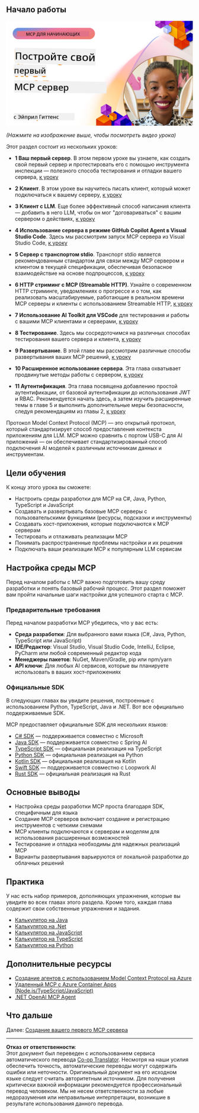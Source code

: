 <!--
CO_OP_TRANSLATOR_METADATA:
{
  "original_hash": "f400d87053221363769113c24f117248",
  "translation_date": "2025-10-06T22:01:31+00:00",
  "source_file": "03-GettingStarted/README.md",
  "language_code": "ru"
}
-->
## Начало работы  

[![Создайте свой первый MCP сервер](../../../translated_images/04.0ea920069efd979a0b2dad51e72c1df7ead9c57b3305796068a6cee1f0dd6674.ru.png)](https://youtu.be/sNDZO9N4m9Y)

_(Нажмите на изображение выше, чтобы посмотреть видео урока)_

Этот раздел состоит из нескольких уроков:

- **1 Ваш первый сервер**. В этом первом уроке вы узнаете, как создать свой первый сервер и протестировать его с помощью инструмента инспекции — полезного способа тестирования и отладки вашего сервера, [к уроку](01-first-server/README.md)

- **2 Клиент**. В этом уроке вы научитесь писать клиент, который может подключаться к вашему серверу, [к уроку](02-client/README.md)

- **3 Клиент с LLM**. Еще более эффективный способ написания клиента — добавить в него LLM, чтобы он мог "договариваться" с вашим сервером о действиях, [к уроку](03-llm-client/README.md)

- **4 Использование сервера в режиме GitHub Copilot Agent в Visual Studio Code**. Здесь мы рассмотрим запуск MCP сервера из Visual Studio Code, [к уроку](04-vscode/README.md)

- **5 Сервер с транспортом stdio**. Транспорт stdio является рекомендованным стандартом для связи между MCP сервером и клиентом в текущей спецификации, обеспечивая безопасное взаимодействие на основе подпроцессов, [к уроку](05-stdio-server/README.md)

- **6 HTTP стриминг с MCP (Streamable HTTP)**. Узнайте о современном HTTP стриминге, уведомлениях о прогрессе и о том, как реализовать масштабируемые, работающие в реальном времени MCP серверы и клиенты с использованием Streamable HTTP, [к уроку](06-http-streaming/README.md)

- **7 Использование AI Toolkit для VSCode** для тестирования и работы с вашими MCP клиентами и серверами, [к уроку](07-aitk/README.md)

- **8 Тестирование**. Здесь мы сосредоточимся на различных способах тестирования вашего сервера и клиента, [к уроку](08-testing/README.md)

- **9 Развертывание**. В этой главе мы рассмотрим различные способы развертывания ваших MCP решений, [к уроку](09-deployment/README.md)

- **10 Расширенное использование сервера**. Эта глава охватывает продвинутые методы работы с сервером, [к уроку](./10-advanced/README.md)

- **11 Аутентификация**. Эта глава посвящена добавлению простой аутентификации, от базовой аутентификации до использования JWT и RBAC. Рекомендуется начать здесь, а затем изучить расширенные темы в главе 5 и выполнить дополнительные меры безопасности, следуя рекомендациям из главы 2, [к уроку](./11-simple-auth/README.md)

Протокол Model Context Protocol (MCP) — это открытый протокол, который стандартизирует способ предоставления контекста приложениям для LLM. MCP можно сравнить с портом USB-C для AI приложений — он обеспечивает стандартизированный способ подключения AI моделей к различным источникам данных и инструментам.

## Цели обучения

К концу этого урока вы сможете:

- Настроить среды разработки для MCP на C#, Java, Python, TypeScript и JavaScript
- Создавать и развертывать базовые MCP серверы с пользовательскими функциями (ресурсы, подсказки и инструменты)
- Создавать хост-приложения, которые подключаются к MCP серверам
- Тестировать и отлаживать реализации MCP
- Понимать распространенные проблемы настройки и их решения
- Подключать ваши реализации MCP к популярным LLM сервисам

## Настройка среды MCP

Перед началом работы с MCP важно подготовить вашу среду разработки и понять базовый рабочий процесс. Этот раздел поможет вам пройти начальные шаги настройки для успешного старта с MCP.

### Предварительные требования

Перед началом разработки MCP убедитесь, что у вас есть:

- **Среда разработки**: Для выбранного вами языка (C#, Java, Python, TypeScript или JavaScript)
- **IDE/Редактор**: Visual Studio, Visual Studio Code, IntelliJ, Eclipse, PyCharm или любой современный редактор кода
- **Менеджеры пакетов**: NuGet, Maven/Gradle, pip или npm/yarn
- **API ключи**: Для любых AI сервисов, которые вы планируете использовать в ваших хост-приложениях

### Официальные SDK

В следующих главах вы увидите решения, построенные с использованием Python, TypeScript, Java и .NET. Вот все официально поддерживаемые SDK.

MCP предоставляет официальные SDK для нескольких языков:
- [C# SDK](https://github.com/modelcontextprotocol/csharp-sdk) — поддерживается совместно с Microsoft
- [Java SDK](https://github.com/modelcontextprotocol/java-sdk) — поддерживается совместно с Spring AI
- [TypeScript SDK](https://github.com/modelcontextprotocol/typescript-sdk) — официальная реализация на TypeScript
- [Python SDK](https://github.com/modelcontextprotocol/python-sdk) — официальная реализация на Python
- [Kotlin SDK](https://github.com/modelcontextprotocol/kotlin-sdk) — официальная реализация на Kotlin
- [Swift SDK](https://github.com/modelcontextprotocol/swift-sdk) — поддерживается совместно с Loopwork AI
- [Rust SDK](https://github.com/modelcontextprotocol/rust-sdk) — официальная реализация на Rust

## Основные выводы

- Настройка среды разработки MCP проста благодаря SDK, специфичным для языка
- Создание MCP серверов включает создание и регистрацию инструментов с четкими схемами
- MCP клиенты подключаются к серверам и моделям для использования расширенных возможностей
- Тестирование и отладка необходимы для надежных реализаций MCP
- Варианты развертывания варьируются от локальной разработки до облачных решений

## Практика

У нас есть набор примеров, дополняющих упражнения, которые вы увидите во всех главах этого раздела. Кроме того, каждая глава содержит свои собственные упражнения и задания.

- [Калькулятор на Java](./samples/java/calculator/README.md)
- [Калькулятор на .Net](../../../03-GettingStarted/samples/csharp)
- [Калькулятор на JavaScript](./samples/javascript/README.md)
- [Калькулятор на TypeScript](./samples/typescript/README.md)
- [Калькулятор на Python](../../../03-GettingStarted/samples/python)

## Дополнительные ресурсы

- [Создание агентов с использованием Model Context Protocol на Azure](https://learn.microsoft.com/azure/developer/ai/intro-agents-mcp)
- [Удаленный MCP с Azure Container Apps (Node.js/TypeScript/JavaScript)](https://learn.microsoft.com/samples/azure-samples/mcp-container-ts/mcp-container-ts/)
- [.NET OpenAI MCP Agent](https://learn.microsoft.com/samples/azure-samples/openai-mcp-agent-dotnet/openai-mcp-agent-dotnet/)

## Что дальше

Далее: [Создание вашего первого MCP сервера](01-first-server/README.md)

---

**Отказ от ответственности**:  
Этот документ был переведен с использованием сервиса автоматического перевода [Co-op Translator](https://github.com/Azure/co-op-translator). Несмотря на наши усилия обеспечить точность, автоматические переводы могут содержать ошибки или неточности. Оригинальный документ на его исходном языке следует считать авторитетным источником. Для получения критически важной информации рекомендуется профессиональный перевод человеком. Мы не несем ответственности за любые недоразумения или неправильные интерпретации, возникшие в результате использования данного перевода.